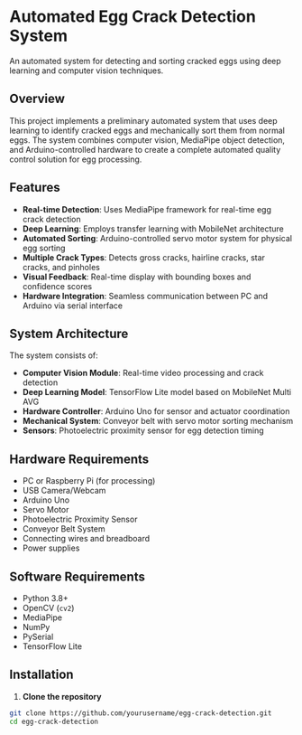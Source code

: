 # Automated Egg Crack Detection System

An automated system for detecting and sorting cracked eggs using deep learning and computer vision techniques.

## Overview

This project implements a preliminary automated system that uses deep learning to identify cracked eggs and mechanically sort them from normal eggs. The system combines computer vision, MediaPipe object detection, and Arduino-controlled hardware to create a complete automated quality control solution for egg processing.

## Features

- **Real-time Detection**: Uses MediaPipe framework for real-time egg crack detection
- **Deep Learning**: Employs transfer learning with MobileNet architecture
- **Automated Sorting**: Arduino-controlled servo motor system for physical egg sorting
- **Multiple Crack Types**: Detects gross cracks, hairline cracks, star cracks, and pinholes
- **Visual Feedback**: Real-time display with bounding boxes and confidence scores
- **Hardware Integration**: Seamless communication between PC and Arduino via serial interface

## System Architecture

The system consists of:
- **Computer Vision Module**: Real-time video processing and crack detection
- **Deep Learning Model**: TensorFlow Lite model based on MobileNet Multi AVG
- **Hardware Controller**: Arduino Uno for sensor and actuator coordination
- **Mechanical System**: Conveyor belt with servo motor sorting mechanism
- **Sensors**: Photoelectric proximity sensor for egg detection timing

## Hardware Requirements

- PC or Raspberry Pi (for processing)
- USB Camera/Webcam
- Arduino Uno
- Servo Motor
- Photoelectric Proximity Sensor
- Conveyor Belt System
- Connecting wires and breadboard
- Power supplies

## Software Requirements

- Python 3.8+
- OpenCV (`cv2`)
- MediaPipe
- NumPy
- PySerial
- TensorFlow Lite

## Installation

1. **Clone the repository**
```bash
git clone https://github.com/yourusername/egg-crack-detection.git
cd egg-crack-detection
